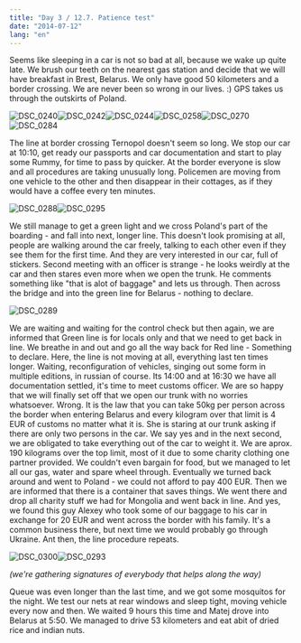 ```yaml
---
title: "Day 3 / 12.7. Patience test"
date: "2014-07-12"
lang: "en"
---
```


Seems like sleeping in a car is not so bad at all, because we wake up quite late. We brush our teeth on the nearest gas station and decide that we will have breakfast in Brest, Belarus. We only have good 50 kilometers and a border crossing. We are never been so wrong in our lives. :) GPS takes us through the outskirts of Poland.

![DSC_0240](../images/DSC_0240.jpg)![DSC_0242](../images/DSC_0242.jpg)![DSC_0244](../images/DSC_0244.jpg)![DSC_0258](../images/DSC_0258.jpg)![DSC_0270](../images/DSC_0270.jpg)![DSC_0284](../images/DSC_0284.jpg)

The line at border crossing Ternopol doesn't seem so long. We stop our car at 10:10, get ready our passports and car documentation and start to play some Rummy, for time to pass by quicker. At the border everyone is slow and all procedures are taking unusually long. Policemen are moving from one vehicle to the other and then disappear in their cottages, as if they would have a coffee every ten minutes.

![DSC_0288](../images/DSC_0288.jpg)![DSC_0295](../images/DSC_0295.jpg)

We still manage to get a green light and we cross Poland's part of the boarding - and fall into next, longer line. This doesn't look promising at all, people are walking around the car freely, talking to each other even if they see them for the first time. And they are very interested in our car, full of stickers. Second meeting with an officer is strange - he looks weirdly at the car and then stares even more when we open the trunk. He comments something like "that is alot of baggage" and lets us through. Then across the bridge and into the green line for Belarus - nothing to declare.

![DSC_0289](../images/DSC_0289.jpg)

We are waiting and waiting for the control check but then again, we are informed that Green line is for locals only and that we need to get back in line. We breathe in and out and go all the way back for Red line - Something to declare. Here, the line is not moving at all, everything last ten times longer. Waiting, reconfiguration of vehicles, singing out some form in multiple editions, in russian of course. Its 14:00 and at 16:30 we have all documentation settled, it's time to meet customs officer. We are so happy that we will finally set off that we open our trunk with no worries whatsoever. Wrong. It is the law that you can take 50kg per person across the border when entering Belarus and every kilogram over that limit is 4 EUR of customs no matter what it is. She is staring at our trunk asking if there are only two persons in the car. We say yes and in the next second, we are obligated to take everything out of the car to weight it. We are aprox. 190 kilograms over the top limit, most of it due to some charity clothing one partner provided. We couldn't even bargain for food, but we managed to let all our gas, water and spare wheel through. Eventually we turned back around and went to Poland - we could not afford to pay 400 EUR. Then we are informed that there is a container that saves things. We went there and drop all charity stuff we had for Mongolia and went back in line. And yes, we found this guy Alexey who took some of our baggage to his car in exchange for 20 EUR and went across the border with his family. It's a common business there, but next time we would probably go through Ukraine. Ant then, the line procedure repeats.

![DSC_0300](../images/DSC_0300.jpg)![DSC_0293](../images/DSC_0293.jpg)

_(we're gathering signatures of everybody that helps along the way)_

Queue was even longer than the last time, and we got some mosquitos for the night. We test our nets at rear windows and sleep tight, moving vehicle every now and then. We waited 9 hours this time and Matej drove into Belarus at 5:50. We managed to drive 53 kilometers and eat abit of dried rice and indian nuts.
